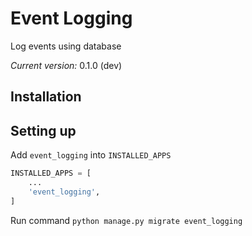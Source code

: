 # Event Logging

Log events using database

*Current version:* 0.1.0 (dev)

## Installation

## Setting up

Add `event_logging` into `INSTALLED_APPS`

```python
INSTALLED_APPS = [
    ...
    'event_logging',
]
```

Run command `python manage.py migrate event_logging`